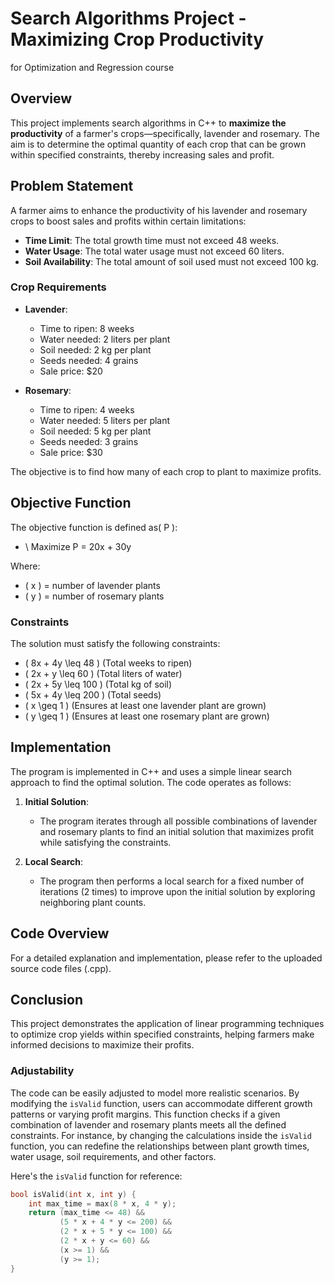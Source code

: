 # Search Algorithms Project - Maximizing Crop Productivity
for Optimization and Regression course
## Overview

This project implements search algorithms in C++ to **maximize the productivity** of a farmer's crops—specifically, lavender and rosemary. The aim is to determine the optimal quantity of each crop that can be grown within specified constraints, thereby increasing sales and profit.

## Problem Statement

A farmer aims to enhance the productivity of his lavender and rosemary crops to boost sales and profits within certain limitations:

- **Time Limit**: The total growth time must not exceed 48 weeks.
- **Water Usage**: The total water usage must not exceed 60 liters.
- **Soil Availability**: The total amount of soil used must not exceed 100 kg.

### Crop Requirements

- **Lavender**:
  - Time to ripen: 8 weeks
  - Water needed: 2 liters per plant
  - Soil needed: 2 kg per plant
  - Seeds needed: 4 grains
  - Sale price: $20

- **Rosemary**:
  - Time to ripen: 4 weeks
  - Water needed: 5 liters per plant
  - Soil needed: 5 kg per plant
  - Seeds needed: 3 grains
  - Sale price: $30

The objective is to find how many of each crop to plant to maximize profits.

## Objective Function

The objective function is defined as\( P \):


- \ Maximize  P = 20x + 30y


Where:
- \( x \) = number of lavender plants
- \( y \) = number of rosemary plants

### Constraints

The solution must satisfy the following constraints:

- \( 8x + 4y \leq 48 \) (Total weeks to ripen)
- \( 2x + y \leq 60 \) (Total liters of water)
- \( 2x + 5y \leq 100 \) (Total kg of soil)
- \( 5x + 4y \leq 200 \) (Total seeds)
- \( x \geq 1 \) (Ensures at least one lavender plant are grown)
- \( y \geq 1 \) (Ensures at least one rosemary plant are grown)

## Implementation

The program is implemented in C++ and uses a simple linear search approach to find the optimal solution. The code operates as follows:

1. **Initial Solution**: 
   - The program iterates through all possible combinations of lavender and rosemary plants to find an initial solution that maximizes profit while satisfying the constraints.

2. **Local Search**: 
   - The program then performs a local search for a fixed number of iterations (2 times) to improve upon the initial solution by exploring neighboring plant counts.


## Code Overview
For a detailed explanation and implementation, please refer to the uploaded source code files (.cpp).

## Conclusion
This project demonstrates the application of linear programming techniques to optimize crop yields within specified constraints, helping farmers make informed decisions to maximize their profits.





### Adjustability

The code can be easily adjusted to model more realistic scenarios. By modifying the `isValid` function, users can accommodate different growth patterns or varying profit margins. This function checks if a given combination of lavender and rosemary plants meets all the defined constraints. For instance, by changing the calculations inside the `isValid` function, you can redefine the relationships between plant growth times, water usage, soil requirements, and other factors.

Here's the `isValid` function for reference:

```cpp
bool isValid(int x, int y) {
    int max_time = max(8 * x, 4 * y);
    return (max_time <= 48) &&
           (5 * x + 4 * y <= 200) &&
           (2 * x + 5 * y <= 100) &&
           (2 * x + y <= 60) &&
           (x >= 1) &&
           (y >= 1);
}

